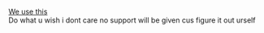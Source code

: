 [We use this](https://www.roblox.com/games/17435742225/UPD-Ronalds-Restaurant)  
Do what u wish i dont care no support will be given cus figure it out urself
